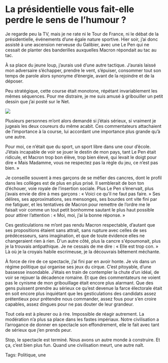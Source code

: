 # La présidentielle vous fait-elle perdre le sens de l’humour ?

Je regarde peu la TV, mais je ne rate ni le Tour de France, ni le débat de la présidentielle, événements d’une égale nature sportive. Hier soir, j’ai donc assisté à une ascension nerveuse du Galibier, avec une Le Pen qui ne cessait de planter des banderilles auxquelles Macron répondait au tac au tac.<span id="more-45335"></span>

À sa place du jeune loup, j’aurais usé d’une autre tactique. J’aurais laissé mon adversaire s’échapper, prendre le vent, s’épuiser, consommer tout son temps de parole alors synonyme d’énergie, avant de la rejoindre et de la déposer.

Peu stratégique, cette course était monotone, répétant invariablement les mêmes séquences. Pour me distraire, je me suis amusé à gribouiller un petit dessin que j’ai posté sur le Net.

![](http://tcrouzet.comhttps://tcrouzet.com/images_tc/2017/05/debat2.jpg)

Plusieurs personnes m’ont alors demandé si j’étais sérieux, si vraiment je jugeais les deux coureurs du même acabit. Ces commentateurs attachaient de l’importance à la course, lui accordant une importance plus grande qu’à une autre.

Pour moi, ce n’était que du sport, un sport libre dans une cour d’école. J’étais incapable de voir se jouer le destin de mon pays, tant Le Pen était ridicule, et Macron trop bon élève, trop bien élevé, qui levait le doigt pour dire « Mais Madamme, vous ne respectez pas la règle du jeu, ce n’est pas bien. »

Je conseille souvent à mes garçons de se méfier des cancres, dont le profil dans les collèges est de plus en plus prisé. Il semblerait de bon ton d’échouer, voie royale de l’insertion sociale. Plus Le Pen s’énervait, plus j’avais envie de dire à mes garçons : « Voici ce qu’il ne faut pas faire. » Ses délires, ses approximations, ses mensonges, ses bourdes ont vite fini par me fatiguer, et les tentatives de Macron pour remettre de l’ordre me le faisait voir comme un tout petit bonhomme sautant le plus haut possible pour attirer l’attention : « Moi, moi, j’ai la bonne réponse. »

Ces gesticulations ne m’ont pas rendu Macron respectable, d’autant que ses propositions étaient sans attrait, sans rupture avec celles de ses prédécesseurs, sans imagination, et que de toute évidence elles ne changeraient rien à rien. D'un autre côté, plus la cancre s'époumonait, plus je la trouvais antipathique. Je ne cessais de me dire : « Elle est trop con. » Là où je la croyais habile escrimeuse, je la découvrais bêtement méchante.

À force de rire de ce spectacle, j’ai fini par en avoir honte. Je vis dans un régime politique qui organise ses jeux du cirque. C’est pitoyable, d’une bassesse insondable. J’étais en train de contempler la chute d’un idéal, de voir se rejouer la décadence romaine. Et que des commentateurs ne voient pas le cynisme de mon gribouillage était encore plus alarmant. Que des gens puissent prendre au sérieux ce qu’est devenue la farce électorale était en soit encore plus inquiétant que les gesticulations des candidats assez prétentieux pour prétendre nous commander, assez fous pour s’en croire capables, assez dingues pour ne pas douter de leur grandeur.

Tout cela est à pleurer ou à rire. Impossible de réagir autrement. La modération n’a plus sa place dans les fastes impériaux. Notre civilisation a l’arrogance de donner en spectacle son effondrement, elle le fait avec tant de sérieux que j’en prends peur.

Stop, le spectacle est terminé. Nous avons un autre monde à construire. Et ça, c’est bien plus fun. Quand une civilisation meurt, une autre naît.

Tags: Politique, une
